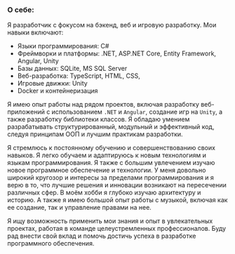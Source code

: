 ### О себе:
Я разработчик с фокусом на бэкенд, веб и игровую разработку. Мои навыки включают:

* Языки программирования: C#
* Фреймворки и платформы: .NET, ASP.NET Core, Entity Framework, Angular, Unity
* Базы данных: SQLite, MS SQL Server
* Веб-разработка: TypeScript, HTML, CSS, 
* Игровые движки: Unity
* Docker и контейнеризация

Я имею опыт работы над рядом проектов, включая разработку веб-приложений с использованием `.NET` и `Angular`, создание игр на `Unity`, а также разработку библиотеки классов. Я обладаю умением разрабатывать структурированный, модульный и эффективный код, следуя принципам ООП и лучшим практикам разработки.

Я стремлюсь к постоянному обучению и совершенствованию своих навыков. Я легко обучаем и адаптируюсь к новым технологиям и языкам программирования. Я также с большим увлечением изучаю новое программное обеспечение и технологии. У меня довольно широкий кругозор и интересы за пределами программирования и я верю в то, что лучшие решения и инновации возникают на пересечении различных сфер. В моём хобби я глубоко изучаю архитектуру и историю. А также я имею большой опыт работы с музыкой, включая как ее создание, так и управление правами на нее.

Я ищу возможность применить мои знания и опыт в увлекательных проектах, работая в команде целеустремленных профессионалов. Буду рад внести свой вклад и помочь достичь успеха в разработке программного обеспечения.